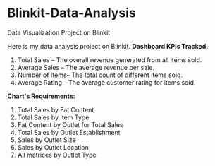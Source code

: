 # Blinkit-Data-Analysis
Data Visualization Project on Blinkit

Here is my data analysis project on Blinkit. 
**Dashboard KPIs Tracked:**
1. Total Sales – The overall revenue generated from all items sold.
2. Average Sales – The average revenue per sale.
3. Number of Items– The total count of different items sold.
4. Average Rating – The average customer rating for items sold.

**Chart's Requirements:**
1. Total Sales by Fat Content
2. Total Sales by Item Type
3. Fat Content by Outlet for Total Sales
4. Total Sales by Outlet Establishment
5. Sales by Outlet Size
6. Sales by Outlet Location
7. All matrices by Outlet Type
